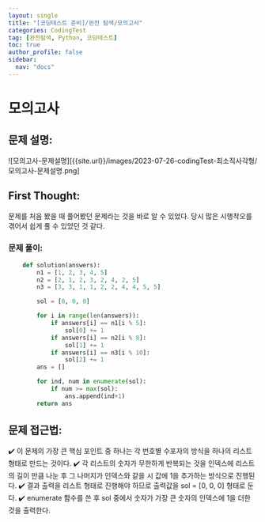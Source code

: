 ```yaml
---
layout: single
title: "[코딩테스트 준비]/완전 탐색/모의고사"
categories: CodingTest
tag: [완전탐색, Python, 코딩테스트]
toc: true
author_profile: false
sidebar:
  nav: "docs"
---
```


# 모의고사

## 문제 설명:

![모의고사-문제설명][{{site.url}}/images/2023-07-26-codingTest-최소직사각형/모의고사-문제설명.png]

## First Thought:

문제를 처음 봤을 때 풀어봤던 문제라는 것을 바로 알 수 있었다. 당시 많은 시행착오를 겪어서 쉽게 풀 수 있었던 것 같다.

### 문제 풀이:

```python
    def solution(answers):
        n1 = [1, 2, 3, 4, 5]
        n2 = [2, 1, 2, 3, 2, 4, 2, 5]
        n3 = [3, 3, 1, 1, 2, 2, 4, 4, 5, 5]

        sol = [0, 0, 0]

        for i in range(len(answers)):
            if answers[i] == n1[i % 5]:
                sol[0] += 1
            if answers[i] == n2[i % 8]:
                sol[1] += 1
            if answers[i] == n3[i % 10]:
                sol[2] += 1
        ans = []

        for ind, num in enumerate(sol):
            if num >= max(sol):
                ans.append(ind+1)
        return ans

```

## 문제 접근법:

✔️ 이 문제의 가장 큰 핵심 포인트 중 하나는 각 번호별 수포자의 방식을 하나의 리스트 형태로 만드는 것이다.
✔️ 각 리스트의 숫자가 무한하게 반복되는 것을 인덱스에 리스트의 길이 만큼 나눈 후 그 나머지가 인덱스와 같을 시 값에 1을 추가하는 방식으로 진행된다.
✔️ 결과 출력을 리스트 형태로 진행해야 하므로 출력값을 sol = [0, 0, 0] 형태로 둔다.
✔️ enumerate 함수를 쓴 후 sol 중에서 숫자가 가장 큰 숫자의 인덱스에 1을 더한 것을 출력한다.
